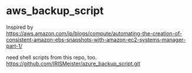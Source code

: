 # aws_backup_script

Inspired by  
https://aws.amazon.com/jp/blogs/compute/automating-the-creation-of-consistent-amazon-ebs-snapshots-with-amazon-ec2-systems-manager-part-1/

need shell scripts from this repo, too.  
https://github.com/IRISMeister/azure_backup_script.git


